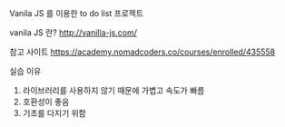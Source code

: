 Vanila JS 를 이용한 to do list 프로젝트

vanila JS 란?
http://vanilla-js.com/

참고 사이트
https://academy.nomadcoders.co/courses/enrolled/435558

실습 이유
1. 라이브러리를 사용하지 않기 때문에 가볍고 속도가 빠름
2. 호환성이 좋음
3. 기초를 다지기 위함
